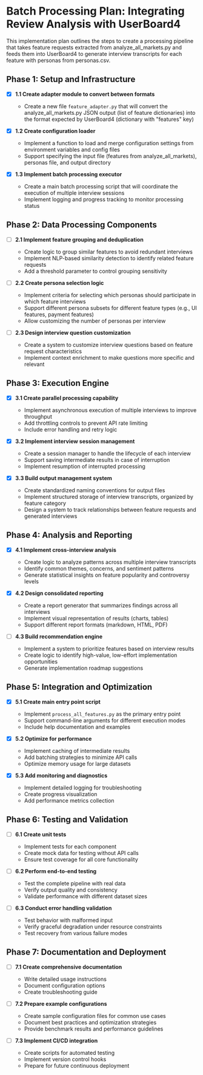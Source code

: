 # Batch Processing Plan: Integrating Review Analysis with UserBoard4

This implementation plan outlines the steps to create a processing pipeline that takes feature requests extracted from analyze_all_markets.py and feeds them into UserBoard4 to generate interview transcripts for each feature with personas from personas.csv.

## Phase 1: Setup and Infrastructure

- [x] **1.1 Create adapter module to convert between formats**
  - Create a new file `feature_adapter.py` that will convert the analyze_all_markets.py JSON output (list of feature dictionaries) into the format expected by UserBoard4 (dictionary with "features" key)

- [x] **1.2 Create configuration loader**
  - Implement a function to load and merge configuration settings from environment variables and config files
  - Support specifying the input file (features from analyze_all_markets), personas file, and output directory

- [x] **1.3 Implement batch processing executor**
  - Create a main batch processing script that will coordinate the execution of multiple interview sessions
  - Implement logging and progress tracking to monitor processing status

## Phase 2: Data Processing Components

- [ ] **2.1 Implement feature grouping and deduplication**
  - Create logic to group similar features to avoid redundant interviews
  - Implement NLP-based similarity detection to identify related feature requests
  - Add a threshold parameter to control grouping sensitivity

- [ ] **2.2 Create persona selection logic**
  - Implement criteria for selecting which personas should participate in which feature interviews
  - Support different persona subsets for different feature types (e.g., UI features, payment features)
  - Allow customizing the number of personas per interview

- [ ] **2.3 Design interview question customization**
  - Create a system to customize interview questions based on feature request characteristics
  - Implement context enrichment to make questions more specific and relevant

## Phase 3: Execution Engine

- [x] **3.1 Create parallel processing capability**
  - Implement asynchronous execution of multiple interviews to improve throughput
  - Add throttling controls to prevent API rate limiting
  - Include error handling and retry logic

- [x] **3.2 Implement interview session management**
  - Create a session manager to handle the lifecycle of each interview
  - Support saving intermediate results in case of interruption
  - Implement resumption of interrupted processing

- [x] **3.3 Build output management system**
  - Create standardized naming conventions for output files
  - Implement structured storage of interview transcripts, organized by feature category
  - Design a system to track relationships between feature requests and generated interviews

## Phase 4: Analysis and Reporting

- [x] **4.1 Implement cross-interview analysis**
  - Create logic to analyze patterns across multiple interview transcripts
  - Identify common themes, concerns, and sentiment patterns
  - Generate statistical insights on feature popularity and controversy levels

- [x] **4.2 Design consolidated reporting**
  - Create a report generator that summarizes findings across all interviews
  - Implement visual representation of results (charts, tables)
  - Support different report formats (markdown, HTML, PDF)

- [ ] **4.3 Build recommendation engine**
  - Implement a system to prioritize features based on interview results
  - Create logic to identify high-value, low-effort implementation opportunities
  - Generate implementation roadmap suggestions

## Phase 5: Integration and Optimization

- [x] **5.1 Create main entry point script**
  - Implement `process_all_features.py` as the primary entry point
  - Support command-line arguments for different execution modes
  - Include help documentation and examples

- [x] **5.2 Optimize for performance**
  - Implement caching of intermediate results
  - Add batching strategies to minimize API calls
  - Optimize memory usage for large datasets

- [x] **5.3 Add monitoring and diagnostics**
  - Implement detailed logging for troubleshooting
  - Create progress visualization
  - Add performance metrics collection

## Phase 6: Testing and Validation

- [ ] **6.1 Create unit tests**
  - Implement tests for each component
  - Create mock data for testing without API calls
  - Ensure test coverage for all core functionality

- [ ] **6.2 Perform end-to-end testing**
  - Test the complete pipeline with real data
  - Verify output quality and consistency
  - Validate performance with different dataset sizes

- [ ] **6.3 Conduct error handling validation**
  - Test behavior with malformed input
  - Verify graceful degradation under resource constraints
  - Test recovery from various failure modes

## Phase 7: Documentation and Deployment

- [ ] **7.1 Create comprehensive documentation**
  - Write detailed usage instructions
  - Document configuration options
  - Create troubleshooting guide

- [ ] **7.2 Prepare example configurations**
  - Create sample configuration files for common use cases
  - Document best practices and optimization strategies
  - Provide benchmark results and performance guidelines

- [ ] **7.3 Implement CI/CD integration**
  - Create scripts for automated testing
  - Implement version control hooks
  - Prepare for future continuous deployment